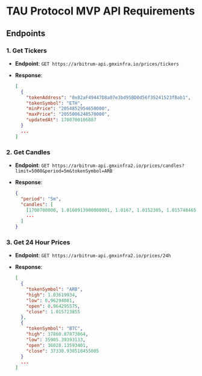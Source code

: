 # TAU Protocol MVP API Requirements

## Endpoints

### 1. Get Tickers

- **Endpoint**: `GET https://arbitrum-api.gmxinfra.io/prices/tickers`
- **Response**:

  ```json
  [
    {
      "tokenAddress": "0x82aF49447D8a07e3bd95BD0d56f35241523fBab1",
      "tokenSymbol": "ETH",
      "minPrice": "2054852954650000",
      "maxPrice": "2055006248570000",
      "updatedAt": 1700700106887
    }
    ...
  ]
  ```

### 2. Get Candles

- **Endpoint**: `GET https://arbitrum-api.gmxinfra2.io/prices/candles?limit=5000&period=5m&tokenSymbol=ARB`
- **Response**:

  ```json
  {
    "period": "5m",
    "candles": [
      [1700700000, 1.0160913900000001, 1.0167, 1.0152305, 1.015748465],
      ...
    ]
  }
  ```

### 3. Get 24 Hour Prices

- **Endpoint**: `GET https://arbitrum-api.gmxinfra2.io/prices/24h`
- **Response**:

  ```json
  [
    {
      "tokenSymbol": "ARB",
      "high": 1.03619934,
      "low": 0.96294081,
      "open": 0.964295575,
      "close": 1.015723855
    },
    {
      "tokenSymbol": "BTC",
      "high": 37860.87873864,
      "low": 35985.39393133,
      "open": 36028.13593401,
      "close": 37330.938518455005
    }
    ...
  ]
  ```
